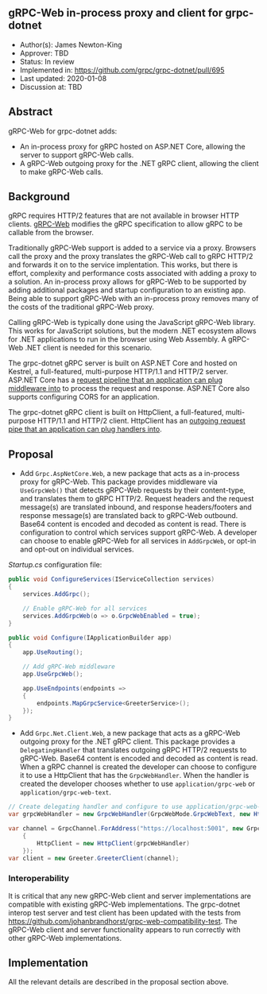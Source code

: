 gRPC-Web in-process proxy and client for grpc-dotnet
----
* Author(s): James Newton-King
* Approver: TBD
* Status: In review
* Implemented in: https://github.com/grpc/grpc-dotnet/pull/695
* Last updated: 2020-01-08
* Discussion at: TBD

## Abstract

gRPC-Web for grpc-dotnet adds:

* An in-process proxy for gRPC hosted on ASP.NET Core, allowing the server to support gRPC-Web calls.
* A gRPC-Web outgoing proxy for the .NET gRPC client, allowing the client to make gRPC-Web calls.

## Background

gRPC requires HTTP/2 features that are not available in browser HTTP clients. [gRPC-Web](https://github.com/grpc/grpc/blob/master/doc/PROTOCOL-WEB.md) modifies the gRPC specification to allow gRPC to be callable from the browser.

Traditionally gRPC-Web support is added to a service via a proxy. Browsers call the proxy and the proxy translates the gRPC-Web call to gRPC HTTP/2 and forwards it on to the service implentation. This works, but there is effort, complexity and performance costs associated with adding a proxy to a solution. An in-process proxy allows for gRPC-Web to be supported by adding additional packages and startup configuration to an existing app. Being able to support gRPC-Web with an in-process proxy removes many of the costs of the traditional gRPC-Web proxy.

Calling gRPC-Web is typically done using the JavaScript gRPC-Web library. This works for JavaScript solutions, but the modern .NET ecosystem allows for .NET applications to run in the browser using Web Assembly. A gRPC-Web .NET client is needed for this scenario.

The grpc-dotnet gRPC server is built on ASP.NET Core and hosted on Kestrel, a full-featured, multi-purpose HTTP/1.1 and HTTP/2 server. ASP.NET Core has a [request pipeline that an application can plug middleware into](https://docs.microsoft.com/aspnet/core/fundamentals/middleware) to process the request and response. ASP.NET Core also supports configuring CORS for an application.

The grpc-dotnet gRPC client is built on HttpClient, a full-featured, multi-purpose HTTP/1.1 and HTTP/2 client. HttpClient has an [outgoing request pipe that an application can plug handlers into](https://docs.microsoft.com/dotnet/api/system.net.http.httpmessagehandler).

## Proposal

* Add `Grpc.AspNetCore.Web`, a new package that acts as a in-process proxy for gRPC-Web. This package provides middleware via `UseGrpcWeb()` that detects gRPC-Web requests by their content-type, and translates them to gRPC HTTP/2. Request headers and the request message(s) are translated inbound, and response headers/footers and response message(s) are translated back to gRPC-Web outbound. Base64 content is encoded and decoded as content is read. There is configuration to control which services support gRPC-Web. A developer can choose to enable gRPC-Web for all services in `AddGrpcWeb`, or opt-in and opt-out on individual services.

*Startup.cs* configuration file:

```csharp
public void ConfigureServices(IServiceCollection services)
{
    services.AddGrpc();

    // Enable gRPC-Web for all services
    services.AddGrpcWeb(o => o.GrpcWebEnabled = true);
}

public void Configure(IApplicationBuilder app)
{
    app.UseRouting();

    // Add gRPC-Web middleware
    app.UseGrpcWeb();

    app.UseEndpoints(endpoints =>
    {
        endpoints.MapGrpcService<GreeterService>();
    });
}
```

* Add `Grpc.Net.Client.Web`, a new package that acts as a gRPC-Web outgoing proxy for the .NET gRPC client. This package provides a `DelegatingHandler` that translates outgoing gRPC HTTP/2 requests to gRPC-Web. Base64 content is encoded and decoded as content is read. When a gRPC channel is created the developer can choose to configure it to use a HttpClient that has the `GrpcWebHandler`. When the handler is created the developer chooses whether to use `application/grpc-web` or `application/grpc-web-text`.

```csharp
// Create delegating handler and configure to use application/grpc-web-text
var grpcWebHandler = new GrpcWebHandler(GrpcWebMode.GrpcWebText, new HttpClientHandler());

var channel = GrpcChannel.ForAddress("https://localhost:5001", new GrpcChannelOptions
    {
        HttpClient = new HttpClient(grpcWebHandler)
    });
var client = new Greeter.GreeterClient(channel);
```

### Interoperability

It is critical that any new gRPC-Web client and server implementations are compatible with existing gRPC-Web implementations. The grpc-dotnet interop test server and test client has been updated with the tests from https://github.com/johanbrandhorst/grpc-web-compatibility-test. The gRPC-Web client and server functionality appears to run correctly with other gRPC-Web implementations.

## Implementation
All the relevant details are described in the proposal section above.

